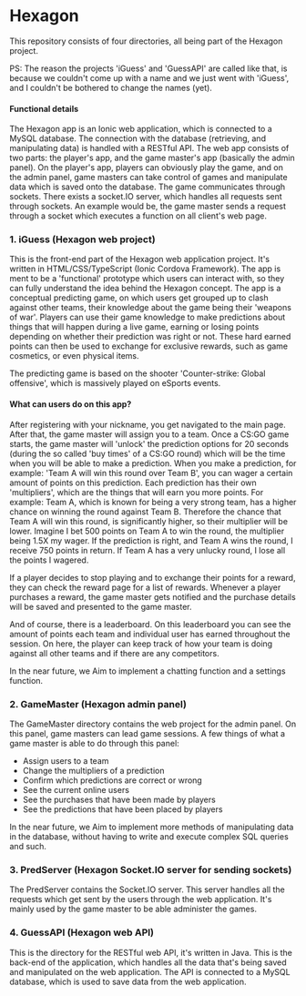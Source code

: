 # Hexagon

This repository consists of four directories, all being part of the Hexagon project.

PS: The reason the projects 'iGuess' and 'GuessAPI' are called like that, is because we couldn't come up with a name and we just went with 'iGuess', and I couldn't be bothered to change the names (yet).

#### Functional details
The Hexagon app is an Ionic web application, which is connected to a MySQL database. The connection with the database (retrieving, and manipulating data) is handled with a RESTful API. The web app consists of two parts: the player's app, and the game master's app (basically the admin panel). On the player's app, players can obviously play the game, and on the admin panel, game masters can take control of games and manipulate data which is saved onto the database. The game communicates through sockets. There exists a socket.IO server, which handles all requests sent through sockets. An example would be, the game master sends a request through a socket which executes a function on all client's web page.

### 1. iGuess (Hexagon web project)

This is the front-end part of the Hexagon web application project. It's written in HTML/CSS/TypeScript (Ionic Cordova Framework).
The app is ment to be a 'functional' prototype which users can interact with, so they can fully understand the idea behind the Hexagon concept. The app is a conceptual predicting game, on which users get grouped up to clash against other teams, their knowledge about the game being their 'weapons of war'. Players can use their game knowledge to make predictions about things that will happen during a live game, earning or losing points depending on whether their prediction was right or not. These hard earned points can then be used to exchange for exclusive rewards, such as game cosmetics, or even physical items.

The predicting game is based on the shooter 'Counter-strike: Global offensive', which is massively played on eSports events.

#### What can users do on this app?
After registering with your nickname, you get navigated to the main page. After that, the game master will assign you to a team. Once a CS:GO game starts, the game master will 'unlock' the prediction options for 20 seconds (during the so called 'buy times' of a CS:GO round) which will be the time when you will be able to make a prediction. When you make a prediction, for example: 'Team A will win this round over Team B', you can wager a certain amount of points on this prediction. Each prediction has their own 'multipliers', which are the things that will earn you more points. For example: Team A, which is known for being a very strong team, has a higher chance on winning the round against Team B. Therefore the chance that Team A will win this round, is significantly higher, so their multiplier will be lower. Imagine I bet 500 points on Team A to win the round, the multiplier being 1.5X my wager. If the prediction is right, and Team A wins the round, I receive 750 points in return. If Team A has a very unlucky round, I lose all the points I wagered.

If a player decides to stop playing and to exchange their points for a reward, they can check the reward page for a list of rewards. Whenever a player purchases a reward, the game master gets notified and the purchase details will be saved and presented to the game master.

And of course, there is a leaderboard. On this leaderboard you can see the amount of points each team and individual user has earned throughout the session. On here, the player can keep track of how your team is doing against all other teams and if there are any competitors.

In the near future, we Aim to implement a chatting function and a settings function.

### 2. GameMaster (Hexagon admin panel)

The GameMaster directory contains the web project for the admin panel. On this panel, game masters can lead game sessions. 
A few things of what a game master is able to do through this panel:
- Assign users to a team
- Change the multipliers of a prediction
- Confirm which predictions are correct or wrong
- See the current online users
- See the purchases that have been made by players
- See the predictions that have been placed by players

In the near future, we Aim to implement more methods of manipulating data in the database, without having to write and execute complex SQL queries and such.

### 3. PredServer (Hexagon Socket.IO server for sending sockets)

The PredServer contains the Socket.IO server. This server handles all the requests which get sent by the users through the web application. It's mainly used by the game master to be able administer the games.

### 4. GuessAPI (Hexagon web API)

This is the directory for the RESTful web API, it's written in Java. This is the back-end of the application, which handles all the data that's being saved and manipulated on the web application. The API is connected to a MySQL database, which is used to save data from the web application.

